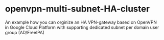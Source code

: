 # openvpn-multi-subnet-HA-cluster
An example how you can orginize an HA VPN-gateway based on OpenVPN in Google Cloud Platform with supporting dedicated subnet per domain user group (AD/FreeIPA)
